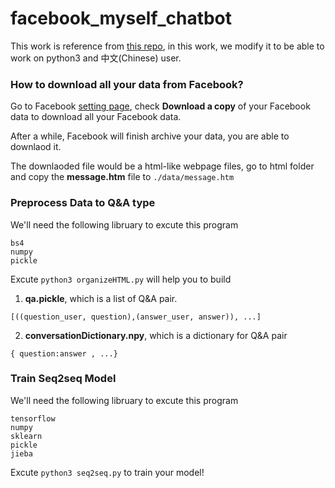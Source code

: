 # facebook_myself_chatbot

This work is reference from [this repo](https://github.com/adeshpande3/Facebook-Messenger-Bot), in this work, we modify it to be able to work on python3 and 中文(Chinese) user.

### How to download all your data from Facebook?

Go to Facebook [setting page](https://www.facebook.com/settings), check **Download a copy** of your Facebook data to download all your Facebook data.

After a while, Facebook will finish archive your data, you are able to downlaod it.

The downlaoded file would be a html-like webpage files, go to html folder and copy the **message.htm** file to `./data/message.htm`

### Preprocess Data to Q&A type

We'll need the following libruary to excute this program
```
bs4
numpy
pickle
```

Excute `python3 organizeHTML.py` will help you to build 

1. **qa.pickle**, which is a list of Q&A pair.

`[((question_user, question),(answer_user, answer)), ...]`

2. **conversationDictionary.npy**, which is a dictionary for Q&A pair

`{ question:answer , ...}`

### Train Seq2seq Model

We'll need the following libruary to excute this program
```
tensorflow
numpy
sklearn
pickle
jieba
```
Excute `python3 seq2seq.py` to train your model!
